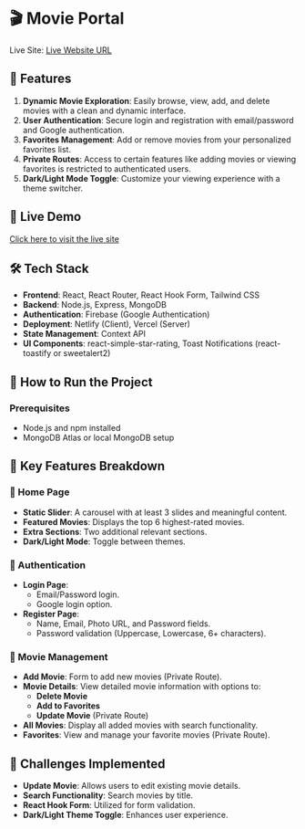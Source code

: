 # 🎬 Movie Portal

Live Site: [Live Website URL](#)

## 🌟 Features

1. **Dynamic Movie Exploration**: Easily browse, view, add, and delete movies with a clean and dynamic interface.
2. **User Authentication**: Secure login and registration with email/password and Google authentication.
3. **Favorites Management**: Add or remove movies from your personalized favorites list.
4. **Private Routes**: Access to certain features like adding movies or viewing favorites is restricted to authenticated users.
5. **Dark/Light Mode Toggle**: Customize your viewing experience with a theme switcher.

## 🚀 Live Demo

[Click here to visit the live site](#)


## 🛠️ Tech Stack

- **Frontend**: React, React Router, React Hook Form, Tailwind CSS
- **Backend**: Node.js, Express, MongoDB
- **Authentication**: Firebase (Google Authentication)
- **Deployment**: Netlify (Client), Vercel (Server)
- **State Management**: Context API
- **UI Components**: react-simple-star-rating, Toast Notifications (react-toastify or sweetalert2)



## 📝 How to Run the Project

### Prerequisites

- Node.js and npm installed
- MongoDB Atlas or local MongoDB setup


## 🚦 Key Features Breakdown

### 🔹 Home Page

- **Static Slider**: A carousel with at least 3 slides and meaningful content.
- **Featured Movies**: Displays the top 6 highest-rated movies.
- **Extra Sections**: Two additional relevant sections.
- **Dark/Light Mode**: Toggle between themes.

### 🔹 Authentication

- **Login Page**:
  - Email/Password login.
  - Google login option.
- **Register Page**:
  - Name, Email, Photo URL, and Password fields.
  - Password validation (Uppercase, Lowercase, 6+ characters).

### 🔹 Movie Management

- **Add Movie**: Form to add new movies (Private Route).
- **Movie Details**: View detailed movie information with options to:
  - **Delete Movie**
  - **Add to Favorites**
  - **Update Movie** (Private Route)
- **All Movies**: Display all added movies with search functionality.
- **Favorites**: View and manage your favorite movies (Private Route).

## 🧩 Challenges Implemented

- **Update Movie**: Allows users to edit existing movie details.
- **Search Functionality**: Search movies by title.
- **React Hook Form**: Utilized for form validation.
- **Dark/Light Theme Toggle**: Enhances user experience.

